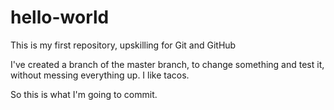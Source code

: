 # hello-world
This is my first repository, upskilling for Git and GitHub

I've created a branch of the master branch, to change something and test it, without messing everything up.
I like tacos.

So this is what I'm going to commit.
